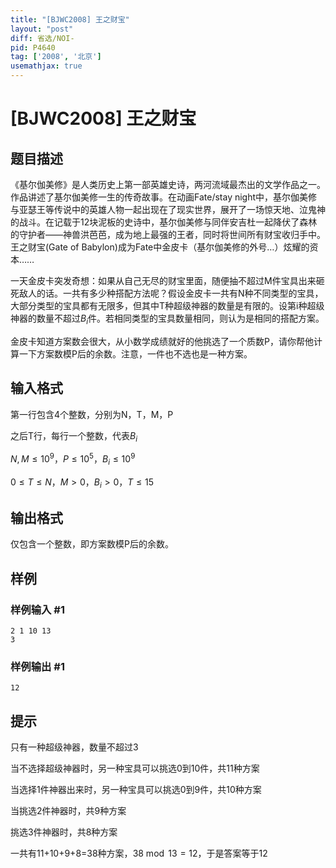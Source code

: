 ```yaml
---
title: "[BJWC2008] 王之财宝"
layout: "post"
diff: 省选/NOI-
pid: P4640
tag: ['2008', '北京']
usemathjax: true
---
```


# [BJWC2008] 王之财宝
## 题目描述

《基尔伽美修》是人类历史上第一部英雄史诗，两河流域最杰出的文学作品之一。作品讲述了基尔伽美修一生的传奇故事。在动画Fate/stay night中，基尔伽美修与亚瑟王等传说中的英雄人物一起出现在了现实世界，展开了一场惊天地、泣鬼神的战斗。在记载于12块泥板的史诗中，基尔伽美修与同伴安吉杜一起降伏了森林的守护者——神兽洪芭芭，成为地上最强的王者，同时将世间所有财宝收归手中。王之财宝(Gate of Babylon)成为Fate中金皮卡（基尔伽美修的外号…）炫耀的资本……

一天金皮卡突发奇想：如果从自己无尽的财宝里面，随便抽不超过M件宝具出来砸死敌人的话。一共有多少种搭配方法呢？假设金皮卡一共有N种不同类型的宝具，大部分类型的宝具都有无限多，但其中T种超级神器的数量是有限的。设第i种超级神器的数量不超过$B_i$件。若相同类型的宝具数量相同，则认为是相同的搭配方案。

金皮卡知道方案数会很大，从小数学成绩就好的他挑选了一个质数P，请你帮他计算一下方案数模P后的余数。注意，一件也不选也是一种方案。
## 输入格式

第一行包含4个整数，分别为N，T，M，P

之后T行，每行一个整数，代表$B_i$

$N,M≤10^9$，$P≤10^5$，$B_i≤10^9$

$0≤T≤N$，$M>0$，$B_i>0$，$T≤15$
## 输出格式

仅包含一个整数，即方案数模P后的余数。
## 样例

### 样例输入 #1
```
2 1 10 13
3
```
### 样例输出 #1
```
12
```
## 提示

只有一种超级神器，数量不超过3

当不选择超级神器时，另一种宝具可以挑选0到10件，共11种方案

当选择1件神器出来时，另一种宝具可以挑选0到9件，共10种方案

当挑选2件神器时，共9种方案

挑选3件神器时，共8种方案

一共有11+10+9+8=38种方案，$38\bmod13=12$，于是答案等于12
